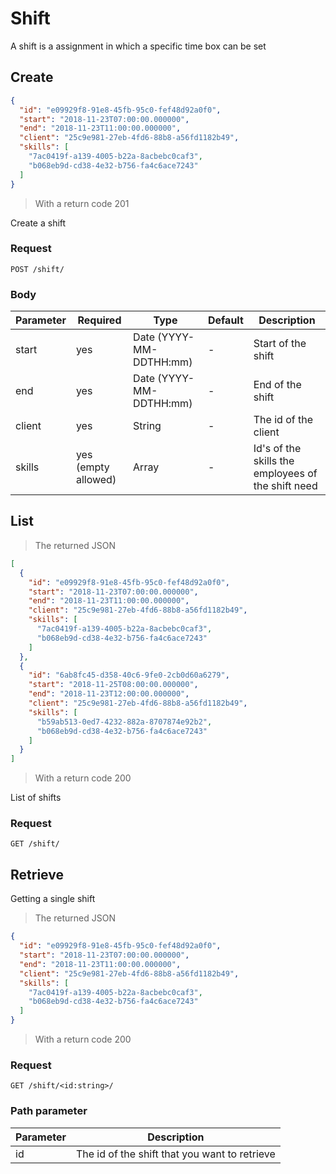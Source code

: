 # Shift

A shift is a assignment in which a specific time box can be set

## Create

```json
{
  "id": "e09929f8-91e8-45fb-95c0-fef48d92a0f0",
  "start": "2018-11-23T07:00:00.000000",
  "end": "2018-11-23T11:00:00.000000",
  "client": "25c9e981-27eb-4fd6-88b8-a56fd1182b49",
  "skills": [
    "7ac0419f-a139-4005-b22a-8acbebc0caf3",
    "b068eb9d-cd38-4e32-b756-fa4c6ace7243"
  ]
}
```
> With a return code 201

Create a shift

### Request
`POST /shift/`

### Body
Parameter | Required | Type | Default | Description
--------- | ------- | ------- | ------- | -----------
start | yes | Date (YYYY-MM-DDTHH:mm) | - | Start of the shift
end | yes | Date (YYYY-MM-DDTHH:mm) | - | End of the shift
client | yes | String | - | The id of the client
skills | yes (empty allowed) | Array | - | Id's of the skills the employees of the shift need

## List

> The returned JSON

```json
[
  {
    "id": "e09929f8-91e8-45fb-95c0-fef48d92a0f0",
    "start": "2018-11-23T07:00:00.000000",
    "end": "2018-11-23T11:00:00.000000",
    "client": "25c9e981-27eb-4fd6-88b8-a56fd1182b49",
    "skills": [
      "7ac0419f-a139-4005-b22a-8acbebc0caf3",
      "b068eb9d-cd38-4e32-b756-fa4c6ace7243"
    ]
  },
  {
    "id": "6ab8fc45-d358-40c6-9fe0-2cb0d60a6279",
    "start": "2018-11-25T08:00:00.000000",
    "end": "2018-11-23T12:00:00.000000",
    "client": "25c9e981-27eb-4fd6-88b8-a56fd1182b49",
    "skills": [
      "b59ab513-0ed7-4232-882a-8707874e92b2",
      "b068eb9d-cd38-4e32-b756-fa4c6ace7243"
    ]
  }
]
```
> With a return code 200

List of shifts

### Request
`GET /shift/`

## Retrieve

Getting a single shift

> The returned JSON

```json
{
  "id": "e09929f8-91e8-45fb-95c0-fef48d92a0f0",
  "start": "2018-11-23T07:00:00.000000",
  "end": "2018-11-23T11:00:00.000000",
  "client": "25c9e981-27eb-4fd6-88b8-a56fd1182b49",
  "skills": [
    "7ac0419f-a139-4005-b22a-8acbebc0caf3",
    "b068eb9d-cd38-4e32-b756-fa4c6ace7243"
  ]
}
```
> With a return code 200

### Request
`GET /shift/<id:string>/`

### Path parameter
Parameter | Description
--------- | -----------
id | The id of the shift that you want to retrieve
